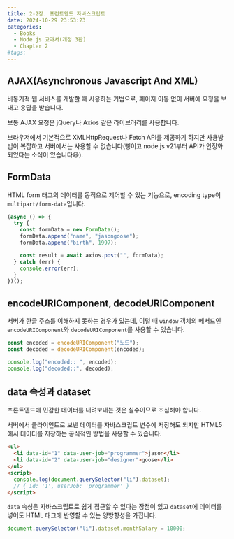```yaml
---
title: 2-2장. 프런트엔드 자바스크립트
date: 2024-10-29 23:53:23
categories:
  - Books
  - Node.js 교과서(개정 3판)
  - Chapter 2
#tags:
---
```

## AJAX(Asynchronous Javascript And XML)

비동기적 웹 서비스를 개발할 때 사용하는 기법으로, 페이지 이동 없이 서버에 요청을 보내고 응답을 받습니다.

보통 AJAX 요청은 jQuery나 Axios 같은 라이브러리를 사용합니다.

브라우저에서 기본적으로 XMLHttpRequest나 Fetch API를 제공하기 하지만 사용방법이 복잡하고 서버에서는 사용할 수 없습니다(뻥이고 node.js v21부터 API가 안정화되었다는 소식이 있습니다😆).

## FormData

HTML form 태그의 데이터를 동적으로 제어할 수 있는 기능으로, encoding type이 `multipart/form-data`입니다.

```js
(async () => {
  try {
    const formData = new FormData();
    formData.append("name", "jasongoose");
    formData.append("birth", 1997);

    const result = await axios.post("", formData);
  } catch (err) {
    console.error(err);
  }
})();
```

## encodeURIComponent, decodeURIComponent

서버가 한글 주소를 이해하지 못하는 경우가 있는데, 이럴 때 `window` 객체의 메서드인 `encodeURIComponent`와 `decodeURIComponent`를 사용할 수 있습니다.

```js
const encoded = encodeURIComponent("노드");
const decoded = decodeURIComponent(encoded);

console.log("encoded:: ", encoded);
console.log("decoded::", decoded);
```

## data 속성과 dataset

프론트엔드에 민감한 데이터를 내려보내는 것은 실수이므로 조심해야 합니다.

서버에서 클라이언트로 보낸 데이터를 자바스크립트 변수에 저장해도 되지만 HTML5에서 데이터를 저장하는 공식적인 방법을 사용할 수 있습니다.

```html
<ul>
  <li data-id="1" data-user-job="programmer">jason</li>
  <li data-id="2" data-user-job="designer">goose</li>
</ul>
<script>
  console.log(document.querySelector("li").dataset);
  // { id: '1', userJob: 'programmer' }
</script>
```

`data` 속성은 자바스크립트로 쉽게 접근할 수 있다는 장점이 있고 `dataset`에 데이터를 넣어도 HTML 태그에 반영할 수 있는 양방향성을 가집니다.

```js
document.querySelector("li").dataset.monthSalary = 10000;
```

